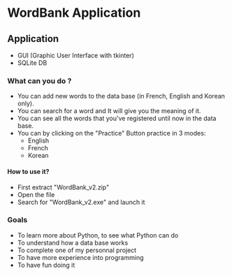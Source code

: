 # WordBank Application
## Application

- GUI (Graphic User Interface with tkinter)
- SQLite DB

### What can you do ?
- You can add new words to the data base (in French, English and Korean only).
- You can search for a word and It will give you the meaning of it.
- You can see all the words that you've registered until now in the data base.
- You can by clicking on the "Practice" Button practice in 3 modes:
  - English 
  - French
  - Korean


#### How to use it?

- First extract "WordBank_v2.zip"
- Open the file
- Search for "WordBank_v2.exe" and launch it

### Goals
- To learn more about Python, to see what Python can do
- To understand how a data base works
- To complete one of my personnal project
- To have more experience into programming
- To have fun doing it


